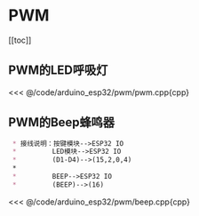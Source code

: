 # PWM

[[toc]]



## PWM的LED呼吸灯



<<< @/code/arduino_esp32/pwm/pwm.cpp{cpp}




## PWM的Beep蜂鸣器

```md
 * 接线说明：按键模块-->ESP32 IO
 *         LED模块-->ESP32 IO
 *         (D1-D4)-->(15,2,0,4)
 *
 *         BEEP-->ESP32 IO
 *         (BEEP)-->(16)

```



<<< @/code/arduino_esp32/pwm/beep.cpp{cpp}


